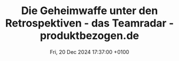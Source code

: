 ---
title: Die Geheimwaffe unter den Retrospektiven - das Teamradar - produktbezogen.de
date: Fri, 20 Dec 2024 17:37:00 +0100
original_url: https://www.produktbezogen.de/die-geheimwaffe-unter-den-retrospektiven-das-teamradar/
tags: 
- leading
- feedback
via: https://www.deimeke.net/dirk/blog/index.php?/archives/4359-Linkdump-512024.html
---
